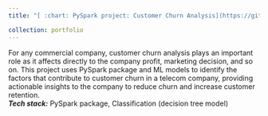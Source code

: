 ```yaml
---
title: "[ :chart: PySpark project: Customer Churn Analysis](https://github.com/hdlinhnguyen/Customer-Churn-Analysis-Project)"

collection: portfolio
---
```


For any commercial company, customer churn analysis plays an important role as it affects directly to the company profit, marketing decision, and so on. This project uses PySpark package and ML models to identify the factors that contribute to customer churn in a telecom company, providing actionable insights to the company to reduce churn and increase customer retention.
<br> ***Tech stack:*** PySpark package, Classification (decision tree model)
